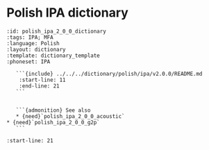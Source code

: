 
# Polish IPA dictionary

``````{dictionary} Polish IPA dictionary
:id: polish_ipa_2_0_0_dictionary
:tags: IPA; MFA
:language: Polish
:layout: dictionary
:template: dictionary_template
:phoneset: IPA

   ```{include} ../../../dictionary/polish/ipa/v2.0.0/README.md
    :start-line: 11
    :end-line: 21
   ```


   ```{admonition} See also
   * {need}`polish_ipa_2_0_0_acoustic`
* {need}`polish_ipa_2_0_0_g2p`
   ```

``````

```{include} ../../../dictionary/polish/ipa/v2.0.0/README.md
:start-line: 21
```
